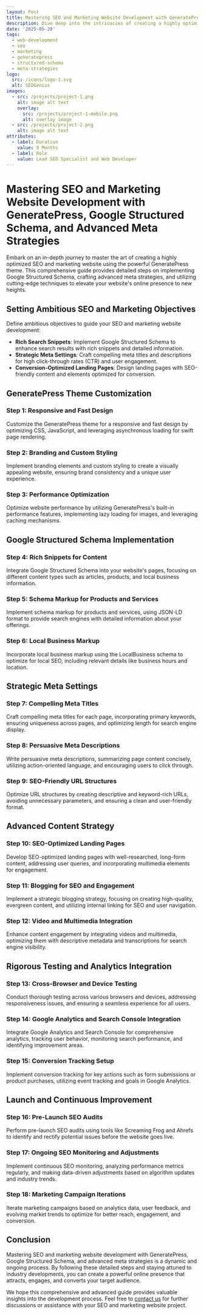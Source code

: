 ```yaml
---
layout: Post
title: Mastering SEO and Marketing Website Development with GeneratePress, Google Structured Schema, and Advanced Meta Strategies
description: Dive deep into the intricacies of creating a highly optimized SEO and marketing website using GeneratePress. This comprehensive guide provides detailed steps on implementing Google Structured Schema, crafting advanced meta strategies, and utilizing cutting-edge techniques to elevate your website's online presence to new heights.
date: '2025-05-20'
tags:
  - web-development
  - seo
  - marketing
  - generatepress
  - structured-schema
  - meta-strategies
logo:
  src: /icons/logo-1.svg
  alt: SEOGenius
images:
  - src: /projects/project-1.png
    alt: image alt text
    overlay:
      src: /projects/project-1-mobile.png
      alt: overlay image
  - src: /projects/project-2.png
    alt: image alt text
attributes:
  - label: Duration
    value: 9 Months
  - label: Role
    value: Lead SEO Specialist and Web Developer
---
```


# Mastering SEO and Marketing Website Development with GeneratePress, Google Structured Schema, and Advanced Meta Strategies

Embark on an in-depth journey to master the art of creating a highly optimized SEO and marketing website using the powerful GeneratePress theme. This comprehensive guide provides detailed steps on implementing Google Structured Schema, crafting advanced meta strategies, and utilizing cutting-edge techniques to elevate your website's online presence to new heights.

## Setting Ambitious SEO and Marketing Objectives

Define ambitious objectives to guide your SEO and marketing website development:

- **Rich Search Snippets**: Implement Google Structured Schema to enhance search results with rich snippets and detailed information.
- **Strategic Meta Settings**: Craft compelling meta titles and descriptions for high click-through rates (CTR) and user engagement.
- **Conversion-Optimized Landing Pages**: Design landing pages with SEO-friendly content and elements optimized for conversion.

## GeneratePress Theme Customization

### Step 1: Responsive and Fast Design

Customize the GeneratePress theme for a responsive and fast design by optimizing CSS, JavaScript, and leveraging asynchronous loading for swift page rendering.

### Step 2: Branding and Custom Styling

Implement branding elements and custom styling to create a visually appealing website, ensuring brand consistency and a unique user experience.

### Step 3: Performance Optimization

Optimize website performance by utilizing GeneratePress's built-in performance features, implementing lazy loading for images, and leveraging caching mechanisms.

## Google Structured Schema Implementation

### Step 4: Rich Snippets for Content

Integrate Google Structured Schema into your website's pages, focusing on different content types such as articles, products, and local business information.

### Step 5: Schema Markup for Products and Services

Implement schema markup for products and services, using JSON-LD format to provide search engines with detailed information about your offerings.

### Step 6: Local Business Markup

Incorporate local business markup using the LocalBusiness schema to optimize for local SEO, including relevant details like business hours and location.

## Strategic Meta Settings

### Step 7: Compelling Meta Titles

Craft compelling meta titles for each page, incorporating primary keywords, ensuring uniqueness across pages, and optimizing length for search engine display.

### Step 8: Persuasive Meta Descriptions

Write persuasive meta descriptions, summarizing page content concisely, utilizing action-oriented language, and encouraging users to click through.

### Step 9: SEO-Friendly URL Structures

Optimize URL structures by creating descriptive and keyword-rich URLs, avoiding unnecessary parameters, and ensuring a clean and user-friendly format.

## Advanced Content Strategy

### Step 10: SEO-Optimized Landing Pages

Develop SEO-optimized landing pages with well-researched, long-form content, addressing user queries, and incorporating multimedia elements for engagement.

### Step 11: Blogging for SEO and Engagement

Implement a strategic blogging strategy, focusing on creating high-quality, evergreen content, and utilizing internal linking for SEO and user navigation.

### Step 12: Video and Multimedia Integration

Enhance content engagement by integrating videos and multimedia, optimizing them with descriptive metadata and transcriptions for search engine visibility.

## Rigorous Testing and Analytics Integration

### Step 13: Cross-Browser and Device Testing

Conduct thorough testing across various browsers and devices, addressing responsiveness issues, and ensuring a seamless experience for all users.

### Step 14: Google Analytics and Search Console Integration

Integrate Google Analytics and Search Console for comprehensive analytics, tracking user behavior, monitoring search performance, and identifying improvement areas.

### Step 15: Conversion Tracking Setup

Implement conversion tracking for key actions such as form submissions or product purchases, utilizing event tracking and goals in Google Analytics.

## Launch and Continuous Improvement

### Step 16: Pre-Launch SEO Audits

Perform pre-launch SEO audits using tools like Screaming Frog and Ahrefs to identify and rectify potential issues before the website goes live.

### Step 17: Ongoing SEO Monitoring and Adjustments

Implement continuous SEO monitoring, analyzing performance metrics regularly, and making data-driven adjustments based on algorithm updates and industry trends.

### Step 18: Marketing Campaign Iterations

Iterate marketing campaigns based on analytics data, user feedback, and evolving market trends to optimize for better reach, engagement, and conversion.

## Conclusion

Mastering SEO and marketing website development with GeneratePress, Google Structured Schema, and advanced meta strategies is a dynamic and ongoing process. By following these detailed steps and staying attuned to industry developments, you can create a powerful online presence that attracts, engages, and converts your target audience.

We hope this comprehensive and advanced guide provides valuable insights into the development process. Feel free to [contact us](mailto:addictedarun4@gmail.com) for further discussions or assistance with your SEO and marketing website project.
